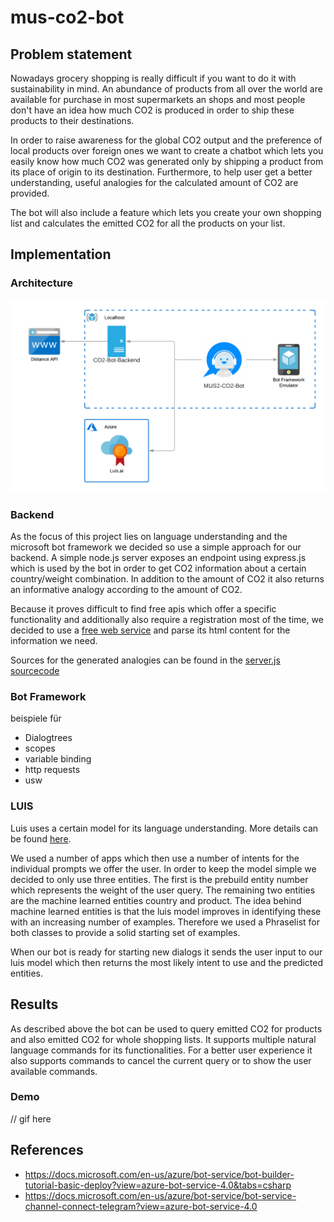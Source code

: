 # mus-co2-bot

## Problem statement

Nowadays grocery shopping is really difficult if you want to do it with sustainability in mind. An abundance of products from all over the world are available for purchase in most supermarkets an shops and most people don't have an idea how much CO2 is produced in order to ship these products to their destinations.

In order to raise awareness for the global CO2 output and the preference of local products over foreign ones we want to create a chatbot which lets you easily know how much CO2 was generated only by shipping a product from its place of origin to its destination. Furthermore, to help user get a better understanding, useful analogies for the calculated amount of CO2 are provided.  

The bot will also include a feature which lets you create your own shopping list and calculates the emitted CO2 for all the products on your list.

## Implementation

### Architecture

![co2-bot-architecture](./img/co2-architecture.png)

### Backend

As the focus of this project lies on language understanding and the microsoft bot framework we decided so use a simple approach for our backend. A simple node.js server exposes an endpoint using express.js which is used by the bot in order to get CO2 information about a certain country/weight combination. In addition to the amount of CO2 it also returns an informative analogy according to the amount of CO2.

Because it proves difficult to find free apis which offer a specific functionality and additionally also require a registration most of the time, we decided to use a [free web service](https://www.luftlinie.org/) and parse its html content for the information we need.

Sources for the generated analogies can be found in the [server.js sourcecode](./backend/server.js)

### Bot Framework



beispiele für
* Dialogtrees 
* scopes
* variable binding
* http requests
* usw


### LUIS

Luis uses a certain model for its language understanding. More details can be found [here](https://docs.microsoft.com/en-us/azure/cognitive-services/luis/).  

We used a number of apps which then use a number of intents for the individual prompts we offer the user. In order to keep the model simple we decided to only use three entities. The first is the prebuild entity number which represents the weight of the user query. The remaining two entities are the machine learned entities country and product. The idea behind machine learned entities is that the luis model improves in identifying these with an increasing number of examples. Therefore we used a Phraselist for both classes to provide a solid starting set of examples.

When our bot is ready for starting new dialogs it sends the user input to our luis model which then returns the most likely intent to use and the predicted entities.  

## Results

As described above the bot can be used to query emitted CO2 for products and also emitted CO2 for whole shopping lists. It supports multiple natural language commands for its functionalities. For a better user experience it also supports commands to cancel the current query or to show the user available commands.

### Demo

// gif here

## References

* https://docs.microsoft.com/en-us/azure/bot-service/bot-builder-tutorial-basic-deploy?view=azure-bot-service-4.0&tabs=csharp  
* https://docs.microsoft.com/en-us/azure/bot-service/bot-service-channel-connect-telegram?view=azure-bot-service-4.0
